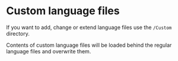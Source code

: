 # Custom language files #

If you want to add, change or extend language files use the `/Custom` directory.

Contents of custom language files will be loaded behind the regular language files and overwrite them.